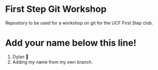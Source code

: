 # First Step Git Workshop
Repository to be used for a workshop on git for the UCF First Step club.

# Add your name below this line!
1. Dylan 💯
1. Adding my name from my own branch.